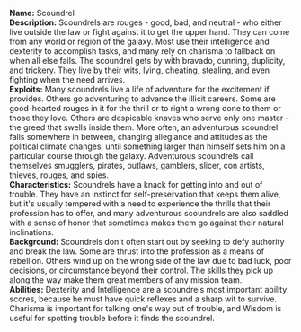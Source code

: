 **Name:** Scoundrel  
**Description:** Scoundrels are rouges - good, bad, and neutral - who either live outside the law or fight against it to get the upper hand. They can come from any world or region of the galaxy. Most use their intelligence and dexterity to accomplish tasks, and many rely on charisma to fallback on when all else fails. The scoundrel gets by with bravado, cunning, duplicity, and trickery. They live by their wits, lying, cheating, stealing, and even fighting when the need arrives.  
**Exploits:** Many scoundrels live a life of adventure for the excitement if provides. Others go adventuring to advance the illicit careers. Some are good-hearted rouges in it for the thrill or to right a wrong done to them or those they love. Others are despicable knaves who serve only one master - the greed that swells inside them. More often, an adventurous scoundrel falls somewhere in between, changing allegiance and attitudes as the political climate changes, until something larger than himself sets him on a particular course through the galaxy. Adventurous scoundrels call themselves smugglers, pirates, outlaws, gamblers, slicer, con artists, thieves, rouges, and spies.  
**Characteristics:** Scoundrels have a knack for getting into and out of trouble. They have an instinct for self-preservation that keeps them alive, but it's usually tempered with a need to experience the thrills that their profession has to offer, and many adventurous scoundrels are also saddled with a sense of honor that sometimes makes them go against their natural inclinations.  
**Background:** Scoundrels don't often start out by seeking to defy authority and break the law. Some are thrust into the profession as a means of rebellion. Others wind up on the wrong side of the law due to bad luck, poor decisions, or circumstance beyond their control. The skills they pick up along the way make them great members of any mission team.  
**Abilities:** Dexterity and Intelligence are a scoundrels most important ability scores, because he must have quick reflexes and a sharp wit to survive. Charisma is important for talking one's way out of trouble, and Wisdom is useful for spotting trouble before it finds the scoundrel.